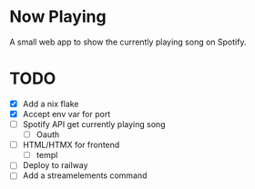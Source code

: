 # Now Playing
A small web app to show the currently playing song on Spotify.

# TODO
- [x] Add a nix flake
- [x] Accept env var for port
- [ ] Spotify API get currently playing song
    - [ ] Oauth
- [ ] HTML/HTMX for frontend
    - [ ] templ
- [ ] Deploy to railway
- [ ] Add a streamelements command
